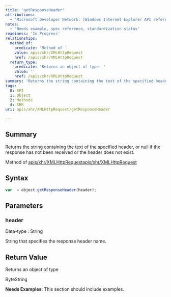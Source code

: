 ```yaml
---
title: 'getResponseHeader'
attributions:
  - 'Microsoft Developer Network: [Windows Internet Explorer API reference Article](http://msdn.microsoft.com/en-us/library/ie/hh828809%28v=vs.85%29.aspx)'
notes:
  - 'Needs example, spec reference, standardization status'
readiness: 'In Progress'
relationships:
  method_of:
    predicate: 'Method of '
    value: apis/xhr/XMLHttpRequest
    href: /apis/xhr/XMLHttpRequest
  return_type:
    predicate: 'Returns an object of type  '
    value: ''
    href: /apis/xhr/XMLHttpRequest
summary: 'Returns the string containing the text of the specified header, or null if the response has not been received or the header does not exist.'
tags:
  0: API
  1: Object
  2: Methods
  4: XHR
uri: apis/xhr/XMLHttpRequest/getResponseHeader

---
```

## Summary

Returns the string containing the text of the specified header, or null if the response has not been received or the header does not exist.

Method of [apis/xhr/XMLHttpRequest](/apis/xhr/XMLHttpRequest)[apis/xhr/XMLHttpRequest](/apis/xhr/XMLHttpRequest)

## Syntax

``` js
var  = object.getResponseHeader(header);
```

## Parameters

### header

 Data-type
:   String

 String that specifies the response header name.

## Return Value

Returns an object of type

ByteString

**Needs Examples**: This section should include examples.

